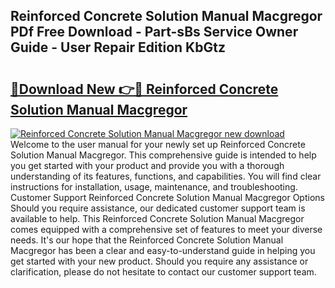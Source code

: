 ## Reinforced Concrete Solution Manual Macgregor PDf Free Download - Part-sBs Service Owner Guide - User Repair Edition KbGtz

# <h2><a href="http://bc71562.oget.top/?id=Reinforced+Concrete+Solution+Manual+Macgregor">🔗Download New 👉🔴 Reinforced Concrete Solution Manual Macgregor</a></h2>

[![Reinforced Concrete Solution Manual Macgregor new download](https://i.imgur.com/5g1atiW.png)](http://bc71562.oget.top/?id=Reinforced+Concrete+Solution+Manual+Macgregor)
Welcome to the user manual for your newly set up Reinforced Concrete Solution Manual Macgregor. This comprehensive guide is intended to help you get started with your product and provide you with a thorough understanding of its features, functions, and capabilities. You will find clear instructions for installation, usage, maintenance, and troubleshooting. Customer Support Reinforced Concrete Solution Manual Macgregor Options Should you require assistance, our dedicated customer support team is available to help. This Reinforced Concrete Solution Manual Macgregor comes equipped with a comprehensive set of features to meet your diverse needs. It's our hope that the Reinforced Concrete Solution Manual Macgregor has been a clear and easy-to-understand guide in helping you get started with your new product. Should you require any assistance or clarification, please do not hesitate to contact our customer support team.
